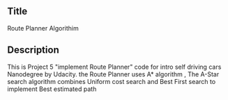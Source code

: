 ## Title
Route Planner Algorithim

## Description
This is Project 5 "implement Route Planner" code for intro self driving cars Nanodegree by Udacity.
the Route Planner uses A* algorithm , 
The A-Star search algorithm combines Uniform cost search and Best First search to implement Best estimated path
